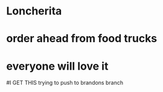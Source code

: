 # Loncherita

# order ahead from food trucks 
# everyone will love it

#I GET THIS
trying to push to brandons branch

